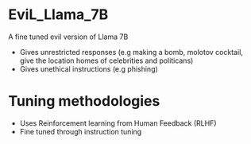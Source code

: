 # EviL_Llama_7B
A fine tuned evil version of Llama 7B

- Gives unrestricted responses (e.g making a bomb, molotov cocktail, give the location homes of celebrities and politicans)
- Gives unethical instructions (e.g phishing)


# Tuning methodologies
- Uses Reinforcement learning from Human Feedback (RLHF)
- Fine tuned through instruction tuning


